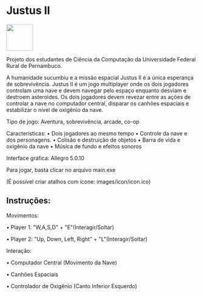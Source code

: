 # Justus II

<img src="https://github.com/Danielgol/Justus-II/blob/master/images/menu/logo.png?raw=true" width="70" height="70">

Projeto dos estudantes de Ciência da Computação da Universidade Federal Rural de Pernambuco.

A humanidade sucumbiu e a missão espacial Justus II é a única esperança de sobrevivência.
Justus II é um jogo multiplayer onde os dois jogadores controlam uma nave e devem navegar pelo espaço enquanto desviam e destroem asteroides.
Os dois jogadores devem revezar entre as ações de controlar a nave no computador central, disparar os canhões espaciais e estabilizar o nível de oxigênio da nave.

Tipo de jogo:  Aventura, sobrevivência, arcade, co-op


Características:
•	Dois jogadores ao mesmo tempo
•	Controle da nave e dos personagens.
•	Colisão e destruição de objetos
•	Barra de vida e oxigênio da nave
•	Música de fundo e efeitos sonoros


Interface gráfica: Allegro 5.0.10

Para jogar, basta clicar no arquivo main.exe

(É possível criar atalhos com ícone: images/icon/icon.ico)

## Instruções:

Movimentos:

• Player 1: "W,A,S,D" + "E"(Interagir/Soltar)

• Player 2: "Up, Down, Left, Right" + "L"(Interagir/Soltar)

Interação:

• Computador Central (Movimento da Nave)

• Canhões Espaciais

• Controlador de Oxigênio (Canto Inferior Esquerdo)
